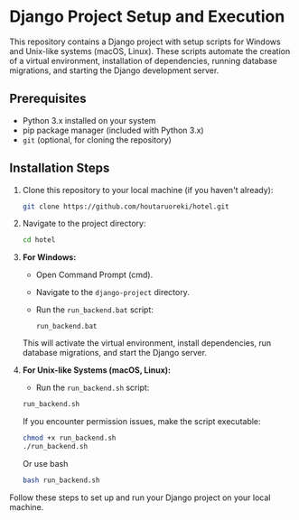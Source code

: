 # Django Project Setup and Execution

This repository contains a Django project with setup scripts for Windows and Unix-like systems (macOS, Linux). These scripts automate the creation of a virtual environment, installation of dependencies, running database migrations, and starting the Django development server.

## Prerequisites

- Python 3.x installed on your system
- pip package manager (included with Python 3.x)
- `git` (optional, for cloning the repository)

## Installation Steps

1. Clone this repository to your local machine (if you haven't already):

    ```bash
    git clone https://github.com/houtaruoreki/hotel.git
    ```

2. Navigate to the project directory:

    ```bash
    cd hotel
    ```

 3. **For Windows:**

      - Open Command Prompt (cmd).
      - Navigate to the `django-project` directory.
      - Run the `run_backend.bat` script:

        ```batch
        run_backend.bat
        ```

      This will activate the virtual environment, install dependencies, run database migrations, and start the Django server.
      
4. **For Unix-like Systems (macOS, Linux):**

    - Run the `run_backend.sh` script:

    ```bash
    run_backend.sh
    ```

    If you encounter permission issues, make the script executable:

    ```bash
    chmod +x run_backend.sh
    ./run_backend.sh
    ```

    Or use bash 

    ```bash 
    bash run_backend.sh
    ```

Follow these steps to set up and run your Django project on your local machine.